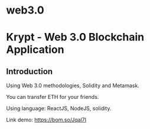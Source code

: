 # web3.0
# Krypt - Web 3.0 Blockchain Application
## Introduction
Using Web 3.0 methodologies, Solidity and Metamask.

You can transfer ETH for your friends.

Using language: ReactJS, NodeJS, solidity.

Link demo: https://bom.so/Jqal7I
